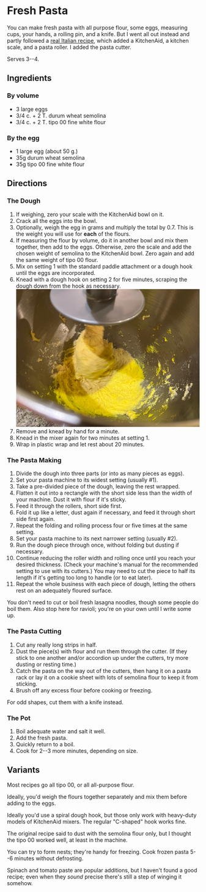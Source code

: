 [KitchenAid]: ../indices/kitchenAid.html
[PastaMachine]: ../indices/pastaMachine.html

# Fresh Pasta

You can make fresh pasta with all purpose flour, some eggs, measuring cups, your hands, a rolling pin, and a knife.  But I went all out instead and partly followed a [real Italian recipe](https://www.recipesfromitaly.com/make-italian-homemade-pasta/), which added a KitchenAid, a kitchen scale, and a pasta roller.  I added the pasta cutter.

Serves 3--4.

## Ingredients

### By volume

* 3 large eggs
* 3/4 c. + 2 T. durum wheat semolina
* 3/4 c. + 2 T. tipo 00 fine white flour

### By the egg

* 1 large egg (about 50 g.)
* 35g durum wheat semolina 
* 35g tipo 00 fine white flour

## Directions

### The Dough

1. If weighing, zero your scale with the KitchenAid bowl on it.
2. Crack all the eggs into the bowl.  
3. Optionally, weigh the egg in grams and multiply the total by 0.7.  This is the weight you will use for **each** of the flours.
4. If measuring the flour by volume, do it in another bowl and mix them together, then add to the eggs.  Otherwise, zero the scale and add the chosen weight of semolina to the KitchenAid bowl.  Zero again and add the same weight of tipo 00 flour. 
6. Mix on setting 1 with the standard paddle attachment or a dough hook until the eggs are incorporated.
7. Knead with a dough hook on setting 2 for five minutes, scraping the dough down from the hook as necessary.
   ![kneading with the dough hook](../images/pasta_hook.png)
8. Remove and knead by hand for a minute.
9. Knead in the mixer again for two minutes at setting 1.
10. Wrap in plastic wrap and let rest about 20 minutes.

### The Pasta Making

1. Divide the dough into three parts (or into as many pieces as eggs).
2. Set your pasta machine to its widest setting (usually #1).
3. Take a pre-divided piece of the dough, leaving the rest wrapped.
4. Flatten it out into a rectangle with the short side less than the width of your machine.  Dust it with flour if it's sticky.
5. Feed it through the rollers, short side first.
6. Fold it up like a letter, dust again if necessary, and feed it through short side first again.
7. Repeat the folding and rolling process four or five times at the same setting.
8. Set your pasta machine to its next narrower setting (usually #2).
9. Run the dough piece through once, without folding but dusting if necessary.
10. Continue reducing the roller width and rolling once until you reach your desired thickness.  (Check your machine's manual for the recommended setting to use with its cutters.)  You may need to cut the piece to half its length if it's getting too long to handle (or to eat later).
13. Repeat the whole business with each piece of dough, letting the others rest on an adequately floured surface.

You don't need to cut or boil fresh lasagna noodles, though some people do boil them.  Also stop here for ravioli; you're on your own until I write some up.

### The Pasta Cutting

1. Cut any really long strips in half.
11. Dust the piece(s) with flour and run them through the cutter.  (If they stick to one another and/or accordion up under the cutters, try more dusting or resting time.) 
12. Catch the pasta on the way out of the cutters, then hang it on a pasta rack or lay it on a cookie sheet with lots of semolina flour to keep it from sticking.
14. Brush off any excess flour before cooking or freezing.

For odd shapes, cut them with a knife instead.
 
### The Pot

1. Boil adequate water and salt it well.
2. Add the fresh pasta.
3. Quickly return to a boil.
4. Cook for 2--3 more minutes, depending on size.

## Variants

Most recipes go all tipo 00, or all all-purpose flour.

Ideally, you'd weigh the flours together separately and mix them before adding to the eggs.

Ideally you'd use a spiral dough hook, but those only work with heavy-duty models of KitchenAid mixers.  The regular "C-shaped" hook works fine.

The original recipe said to dust with the semolina flour only, but I thought the tipo 00 worked well, at least in the machine.

You can try to form nests; they're handy for freezing.  Cook frozen pasta 5--6 minutes without defrosting.

Spinach and tomato paste are popular additions, but I haven't found a good recipe; even when they *sound* precise there's still a step of winging it somehow.

